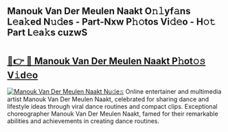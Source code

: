 ## Manouk Van Der Meulen Naakt O𝚗𝚕yf𝚊ns L𝚎a𝚔ed N𝚞𝚍es - Part-Nxw P𝚑𝚘tos Vi𝚍𝚎o - H𝚘𝚝 Part L𝚎a𝚔s cuzwS

# <h2><a href="http://kf5vwuw.oniu.top/?m=Manouk+Van+Der+Meulen+Naakt">🔗👉 🔴 Manouk Van Der Meulen Naakt P𝚑ot𝚘𝚜 V𝚒d𝚎o</a></h2>

[![Manouk Van Der Meulen Naakt Nu𝚍e𝚜](https://i.imgur.com/0qMVB7G.gif)](http://kf5vwuw.oniu.top/?m=Manouk+Van+Der+Meulen+Naakt)
Online entertainer and multimedia artist Manouk Van Der Meulen Naakt, celebrated for sharing dance and lifestyle ideas through viral dance routines and compact clips. Exceptional choreographer Manouk Van Der Meulen Naakt, famed for their remarkable abilities and achievements in creating dance routines.  
